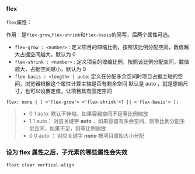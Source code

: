 ### flex

`flex`属性：

作用：是`flex-grow`,`flex-shrink`和`flex-basis`的简写，后两个属性可选。

- `flex-grow : <number>` : 定义项目的伸缩比例，按照该比例分配空间，数值越大占据空间越大，默认为 0
- `flex-shrink : <number>` : 定义项目的收缩比例，按照该比例分配空间，数值越大，占据空间越小，默认为 0
- `flex-basis : <length> | auto`: 定义在分配多余空间时项目占据主轴的空间，浏览器根据这个属性计算主轴是否有剩余空间 默认是 auto ，就是原始尺寸，也可以设置定值，让项目具有固定空间

`flex: none | [ <'flex-grow'> <'flex-shrink'>? || <'flex-basis'> ];`

> - 0 1 auto: 默认不伸缩，如果容器空间不足等比例缩放
> - 1 1 auto： 对应关键字 **auto** ，如果容器有多余空间，则等比例分配多余空间，如果不足，则等比例缩放
> - 0 0 auto ： 对应关键字 **none** 按项目原始大小分配

### 设为 flex 属性之后，子元素的哪些属性会失效

`float clear vertical-align`
